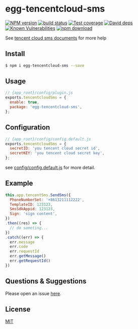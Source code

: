 # egg-tencentcloud-sms

[![NPM version][npm-image]][npm-url]
[![build status][travis-image]][travis-url]
[![Test coverage][codecov-image]][codecov-url]
[![David deps][david-image]][david-url]
[![Known Vulnerabilities][snyk-image]][snyk-url]
[![npm download][download-image]][download-url]

[npm-image]: https://img.shields.io/npm/v/egg-tencentcloud-sms.svg?style=flat-square
[npm-url]: https://npmjs.org/package/egg-tencentcloud-sms
[travis-image]: https://img.shields.io/travis/ci0n/egg-tencentcloud-sms.svg?style=flat-square
[travis-url]: https://travis-ci.org/ci0n/egg-tencentcloud-sms
[codecov-image]: https://img.shields.io/codecov/c/github/ci0n/egg-tencentcloud-sms.svg?style=flat-square
[codecov-url]: https://codecov.io/github/ci0n/egg-tencentcloud-sms?branch=master
[david-image]: https://img.shields.io/david/ci0n/egg-tencentcloud-sms.svg?style=flat-square
[david-url]: https://david-dm.org/ci0n/egg-tencentcloud-sms
[snyk-image]: https://snyk.io/test/npm/egg-tencentcloud-sms/badge.svg?style=flat-square
[snyk-url]: https://snyk.io/test/npm/egg-tencentcloud-sms
[download-image]: https://img.shields.io/npm/dm/egg-tencentcloud-sms.svg?style=flat-square
[download-url]: https://npmjs.org/package/egg-tencentcloud-sms



See [tencent cloud sms documents](https://cloud.tencent.com/document/product/382/38764) for more help


## Install

```bash
$ npm i egg-tencentcloud-sms --save
```

## Usage

```js
// {app_root}/config/plugin.js
exports.tencentcloudSms = {
  enable: true,
  package: 'egg-tencentcloud-sms',
};
```

## Configuration

```js
// {app_root}/config/config.default.js
exports.tencentcloudSms = {
  secretID: 'you tencent cloud secret id',
  secretKEY: 'you tencent cloud secret key',
};
```

see [config/config.default.js](config/config.default.js) for more detail.

## Example

```js
this.app.tencentSms.SendSms({
  PhoneNumberSet: '+8613211112222',
  TemplateID: 123123,
  SmsSdkAppid: 123123,
  Sign: 'sign content',
})
.then((res) => {
  // do someting...
})
.catch((err) => {
  err.message
  err.code
  err.requestId
  err.getMessage()
  err.getRequestId()
})

```

## Questions & Suggestions

Please open an issue [here](https://github.com/ci0n/egg-tencentcloud-sms/issues).

## License

[MIT](LICENSE)
